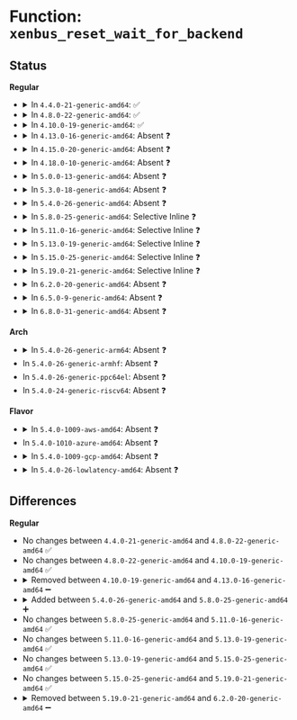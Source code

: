 # Function: <code>xenbus_reset_wait_for_backend</code>

## Status
<b>Regular</b>
<ul>
<li>
<details>
<summary>In <code>4.4.0-21-generic-amd64</code>: ✅</summary>

```c
void xenbus_reset_wait_for_backend(char * be, int expected)
```

```json
{
  "name": "xenbus_reset_wait_for_backend",
  "collision_type": "Unique Static",
  "inline_type": "No",
  "funcs": [
    {
      "addr": 18446744071586136824,
      "name": "xenbus_reset_wait_for_backend",
      "external": false,
      "loc": "drivers/xen/xenbus/xenbus_probe_frontend.c:351",
      "file": "drivers/xen/xenbus/xenbus_probe_frontend.c",
      "inline": "seen, unknown",
      "caller_inline": [],
      "caller_func": [
        "drivers/xen/xenbus/xenbus_probe_frontend.c:frontend_probe_and_watch",
        "drivers/xen/xenbus/xenbus_probe_frontend.c:frontend_probe_and_watch",
        "drivers/xen/xenbus/xenbus_probe_frontend.c:frontend_probe_and_watch"
      ]
    }
  ],
  "symbols": [
    {
      "addr": 18446744071586136824,
      "name": "xenbus_reset_wait_for_backend",
      "section": ".text",
      "bind": "STB_LOCAL",
      "size": 234
    }
  ]
}
```
</details>
</li>
<li>
<details>
<summary>In <code>4.8.0-22-generic-amd64</code>: ✅</summary>

```c
void xenbus_reset_wait_for_backend(char * be, int expected)
```

```json
{
  "name": "xenbus_reset_wait_for_backend",
  "collision_type": "Unique Static",
  "inline_type": "No",
  "funcs": [
    {
      "addr": 18446744071586550616,
      "name": "xenbus_reset_wait_for_backend",
      "external": false,
      "loc": "drivers/xen/xenbus/xenbus_probe_frontend.c:344",
      "file": "drivers/xen/xenbus/xenbus_probe_frontend.c",
      "inline": "seen, unknown",
      "caller_inline": [],
      "caller_func": [
        "drivers/xen/xenbus/xenbus_probe_frontend.c:frontend_probe_and_watch",
        "drivers/xen/xenbus/xenbus_probe_frontend.c:frontend_probe_and_watch",
        "drivers/xen/xenbus/xenbus_probe_frontend.c:frontend_probe_and_watch"
      ]
    }
  ],
  "symbols": [
    {
      "addr": 18446744071586550616,
      "name": "xenbus_reset_wait_for_backend",
      "section": ".text",
      "bind": "STB_LOCAL",
      "size": 234
    }
  ]
}
```
</details>
</li>
<li>
<details>
<summary>In <code>4.10.0-19-generic-amd64</code>: ✅</summary>

```c
void xenbus_reset_wait_for_backend(char * be, int expected)
```

```json
{
  "name": "xenbus_reset_wait_for_backend",
  "collision_type": "Unique Static",
  "inline_type": "No",
  "funcs": [
    {
      "addr": 18446744071586732242,
      "name": "xenbus_reset_wait_for_backend",
      "external": false,
      "loc": "drivers/xen/xenbus/xenbus_probe_frontend.c:346",
      "file": "drivers/xen/xenbus/xenbus_probe_frontend.c",
      "inline": "seen, unknown",
      "caller_inline": [],
      "caller_func": [
        "drivers/xen/xenbus/xenbus_probe_frontend.c:frontend_probe_and_watch",
        "drivers/xen/xenbus/xenbus_probe_frontend.c:frontend_probe_and_watch",
        "drivers/xen/xenbus/xenbus_probe_frontend.c:frontend_probe_and_watch"
      ]
    }
  ],
  "symbols": [
    {
      "addr": 18446744071586732242,
      "name": "xenbus_reset_wait_for_backend",
      "section": ".text",
      "bind": "STB_LOCAL",
      "size": 222
    }
  ]
}
```
</details>
</li>
<li>
<details>
<summary>In <code>4.13.0-16-generic-amd64</code>: Absent ❓</summary>

```json
{
  "name": "xenbus_reset_wait_for_backend",
  "collision_type": "Unique Static",
  "inline_type": "Selective",
  "funcs": [
    {
      "addr": 18446744071584493156,
      "name": "xenbus_reset_wait_for_backend",
      "external": false,
      "loc": "drivers/xen/xenbus/xenbus_probe_frontend.c:345",
      "file": "drivers/xen/xenbus/xenbus_probe_frontend.c",
      "inline": "not declared, inlined",
      "caller_inline": [
        "drivers/xen/xenbus/xenbus_probe_frontend.c:frontend_probe_and_watch",
        "drivers/xen/xenbus/xenbus_probe_frontend.c:frontend_probe_and_watch",
        "drivers/xen/xenbus/xenbus_probe_frontend.c:frontend_probe_and_watch"
      ],
      "caller_func": [
        "drivers/xen/xenbus/xenbus_probe_frontend.c:frontend_probe_and_watch",
        "drivers/xen/xenbus/xenbus_probe_frontend.c:frontend_probe_and_watch",
        "drivers/xen/xenbus/xenbus_probe_frontend.c:frontend_probe_and_watch"
      ]
    }
  ],
  "symbols": [
    {
      "addr": 18446744071584493309,
      "name": "xenbus_reset_wait_for_backend.part.3",
      "section": ".text",
      "bind": "STB_LOCAL",
      "size": 204
    }
  ]
}
```
</details>
</li>
<li>
<details>
<summary>In <code>4.15.0-20-generic-amd64</code>: Absent ❓</summary>

```json
{
  "name": "xenbus_reset_wait_for_backend",
  "collision_type": "Unique Static",
  "inline_type": "Selective",
  "funcs": [
    {
      "addr": 18446744071584903524,
      "name": "xenbus_reset_wait_for_backend",
      "external": false,
      "loc": "drivers/xen/xenbus/xenbus_probe_frontend.c:345",
      "file": "drivers/xen/xenbus/xenbus_probe_frontend.c",
      "inline": "not declared, inlined",
      "caller_inline": [
        "drivers/xen/xenbus/xenbus_probe_frontend.c:frontend_probe_and_watch",
        "drivers/xen/xenbus/xenbus_probe_frontend.c:frontend_probe_and_watch",
        "drivers/xen/xenbus/xenbus_probe_frontend.c:frontend_probe_and_watch"
      ],
      "caller_func": [
        "drivers/xen/xenbus/xenbus_probe_frontend.c:frontend_probe_and_watch",
        "drivers/xen/xenbus/xenbus_probe_frontend.c:frontend_probe_and_watch",
        "drivers/xen/xenbus/xenbus_probe_frontend.c:frontend_probe_and_watch"
      ]
    }
  ],
  "symbols": [
    {
      "addr": 18446744071584903677,
      "name": "xenbus_reset_wait_for_backend.part.3",
      "section": ".text",
      "bind": "STB_LOCAL",
      "size": 204
    }
  ]
}
```
</details>
</li>
<li>
<details>
<summary>In <code>4.18.0-10-generic-amd64</code>: Absent ❓</summary>

```json
{
  "name": "xenbus_reset_wait_for_backend",
  "collision_type": "Unique Static",
  "inline_type": "Selective",
  "funcs": [
    {
      "addr": 18446744071585135253,
      "name": "xenbus_reset_wait_for_backend",
      "external": false,
      "loc": "drivers/xen/xenbus/xenbus_probe_frontend.c:345",
      "file": "drivers/xen/xenbus/xenbus_probe_frontend.c",
      "inline": "not declared, inlined",
      "caller_inline": [
        "drivers/xen/xenbus/xenbus_probe_frontend.c:frontend_probe_and_watch",
        "drivers/xen/xenbus/xenbus_probe_frontend.c:frontend_probe_and_watch",
        "drivers/xen/xenbus/xenbus_probe_frontend.c:frontend_probe_and_watch"
      ],
      "caller_func": [
        "drivers/xen/xenbus/xenbus_probe_frontend.c:frontend_probe_and_watch",
        "drivers/xen/xenbus/xenbus_probe_frontend.c:frontend_probe_and_watch",
        "drivers/xen/xenbus/xenbus_probe_frontend.c:frontend_probe_and_watch"
      ]
    }
  ],
  "symbols": [
    {
      "addr": 18446744071585134895,
      "name": "xenbus_reset_wait_for_backend.part.3",
      "section": ".text",
      "bind": "STB_LOCAL",
      "size": 208
    }
  ]
}
```
</details>
</li>
<li>
<details>
<summary>In <code>5.0.0-13-generic-amd64</code>: Absent ❓</summary>

```json
{
  "name": "xenbus_reset_wait_for_backend",
  "collision_type": "Unique Static",
  "inline_type": "Selective",
  "funcs": [
    {
      "addr": 18446744071585246053,
      "name": "xenbus_reset_wait_for_backend",
      "external": false,
      "loc": "drivers/xen/xenbus/xenbus_probe_frontend.c:345",
      "file": "drivers/xen/xenbus/xenbus_probe_frontend.c",
      "inline": "not declared, inlined",
      "caller_inline": [
        "drivers/xen/xenbus/xenbus_probe_frontend.c:frontend_probe_and_watch",
        "drivers/xen/xenbus/xenbus_probe_frontend.c:frontend_probe_and_watch",
        "drivers/xen/xenbus/xenbus_probe_frontend.c:frontend_probe_and_watch"
      ],
      "caller_func": [
        "drivers/xen/xenbus/xenbus_probe_frontend.c:frontend_probe_and_watch",
        "drivers/xen/xenbus/xenbus_probe_frontend.c:frontend_probe_and_watch",
        "drivers/xen/xenbus/xenbus_probe_frontend.c:frontend_probe_and_watch"
      ]
    }
  ],
  "symbols": [
    {
      "addr": 18446744071585245695,
      "name": "xenbus_reset_wait_for_backend.part.3",
      "section": ".text",
      "bind": "STB_LOCAL",
      "size": 208
    }
  ]
}
```
</details>
</li>
<li>
<details>
<summary>In <code>5.3.0-18-generic-amd64</code>: Absent ❓</summary>

```json
{
  "name": "xenbus_reset_wait_for_backend",
  "collision_type": "Unique Static",
  "inline_type": "Selective",
  "funcs": [
    {
      "addr": 18446744071585458412,
      "name": "xenbus_reset_wait_for_backend",
      "external": false,
      "loc": "drivers/xen/xenbus/xenbus_probe_frontend.c:346",
      "file": "drivers/xen/xenbus/xenbus_probe_frontend.c",
      "inline": "not declared, inlined",
      "caller_inline": [
        "drivers/xen/xenbus/xenbus_probe_frontend.c:frontend_probe_and_watch",
        "drivers/xen/xenbus/xenbus_probe_frontend.c:frontend_probe_and_watch",
        "drivers/xen/xenbus/xenbus_probe_frontend.c:frontend_probe_and_watch"
      ],
      "caller_func": [
        "drivers/xen/xenbus/xenbus_probe_frontend.c:frontend_probe_and_watch",
        "drivers/xen/xenbus/xenbus_probe_frontend.c:frontend_probe_and_watch",
        "drivers/xen/xenbus/xenbus_probe_frontend.c:frontend_probe_and_watch"
      ]
    }
  ],
  "symbols": [
    {
      "addr": 18446744071585458060,
      "name": "xenbus_reset_wait_for_backend.part.0",
      "section": ".text",
      "bind": "STB_LOCAL",
      "size": 200
    }
  ]
}
```
</details>
</li>
<li>
<details>
<summary>In <code>5.4.0-26-generic-amd64</code>: Absent ❓</summary>

```json
{
  "name": "xenbus_reset_wait_for_backend",
  "collision_type": "Unique Static",
  "inline_type": "Selective",
  "funcs": [
    {
      "addr": 18446744071585598924,
      "name": "xenbus_reset_wait_for_backend",
      "external": false,
      "loc": "drivers/xen/xenbus/xenbus_probe_frontend.c:346",
      "file": "drivers/xen/xenbus/xenbus_probe_frontend.c",
      "inline": "not declared, inlined",
      "caller_inline": [
        "drivers/xen/xenbus/xenbus_probe_frontend.c:frontend_probe_and_watch",
        "drivers/xen/xenbus/xenbus_probe_frontend.c:frontend_probe_and_watch",
        "drivers/xen/xenbus/xenbus_probe_frontend.c:frontend_probe_and_watch"
      ],
      "caller_func": [
        "drivers/xen/xenbus/xenbus_probe_frontend.c:frontend_probe_and_watch",
        "drivers/xen/xenbus/xenbus_probe_frontend.c:frontend_probe_and_watch",
        "drivers/xen/xenbus/xenbus_probe_frontend.c:frontend_probe_and_watch"
      ]
    }
  ],
  "symbols": [
    {
      "addr": 18446744071585598572,
      "name": "xenbus_reset_wait_for_backend.part.0",
      "section": ".text",
      "bind": "STB_LOCAL",
      "size": 200
    }
  ]
}
```
</details>
</li>
<li>
<details>
<summary>In <code>5.8.0-25-generic-amd64</code>: Selective Inline ❓</summary>

```c
void xenbus_reset_wait_for_backend(char * be, int expected)
```

```json
{
  "name": "xenbus_reset_wait_for_backend",
  "collision_type": "Unique Static",
  "inline_type": "Selective",
  "funcs": [
    {
      "addr": 18446744071586321110,
      "name": "xenbus_reset_wait_for_backend",
      "external": false,
      "loc": "drivers/xen/xenbus/xenbus_probe_frontend.c:367",
      "file": "drivers/xen/xenbus/xenbus_probe_frontend.c",
      "inline": "not declared, inlined",
      "caller_inline": [],
      "caller_func": [
        "drivers/xen/xenbus/xenbus_probe_frontend.c:xenbus_check_frontend",
        "drivers/xen/xenbus/xenbus_probe_frontend.c:xenbus_check_frontend",
        "drivers/xen/xenbus/xenbus_probe_frontend.c:xenbus_check_frontend"
      ]
    }
  ],
  "symbols": [
    {
      "addr": 18446744071586321110,
      "name": "xenbus_reset_wait_for_backend",
      "section": ".text",
      "bind": "STB_LOCAL",
      "size": 217
    }
  ]
}
```
</details>
</li>
<li>
<details>
<summary>In <code>5.11.0-16-generic-amd64</code>: Selective Inline ❓</summary>

```c
void xenbus_reset_wait_for_backend(char * be, int expected)
```

```json
{
  "name": "xenbus_reset_wait_for_backend",
  "collision_type": "Unique Static",
  "inline_type": "Selective",
  "funcs": [
    {
      "addr": 18446744071591450719,
      "name": "xenbus_reset_wait_for_backend",
      "external": false,
      "loc": "drivers/xen/xenbus/xenbus_probe_frontend.c:367",
      "file": "drivers/xen/xenbus/xenbus_probe_frontend.c",
      "inline": "not declared, inlined",
      "caller_inline": [],
      "caller_func": [
        "drivers/xen/xenbus/xenbus_probe_frontend.c:xenbus_check_frontend",
        "drivers/xen/xenbus/xenbus_probe_frontend.c:xenbus_check_frontend",
        "drivers/xen/xenbus/xenbus_probe_frontend.c:xenbus_check_frontend"
      ]
    }
  ],
  "symbols": [
    {
      "addr": 18446744071591450719,
      "name": "xenbus_reset_wait_for_backend",
      "section": ".text",
      "bind": "STB_LOCAL",
      "size": 217
    }
  ]
}
```
</details>
</li>
<li>
<details>
<summary>In <code>5.13.0-19-generic-amd64</code>: Selective Inline ❓</summary>

```c
void xenbus_reset_wait_for_backend(char * be, int expected)
```

```json
{
  "name": "xenbus_reset_wait_for_backend",
  "collision_type": "Unique Static",
  "inline_type": "Selective",
  "funcs": [
    {
      "addr": 18446744071591392495,
      "name": "xenbus_reset_wait_for_backend",
      "external": false,
      "loc": "drivers/xen/xenbus/xenbus_probe_frontend.c:367",
      "file": "drivers/xen/xenbus/xenbus_probe_frontend.c",
      "inline": "not declared, inlined",
      "caller_inline": [],
      "caller_func": [
        "drivers/xen/xenbus/xenbus_probe_frontend.c:xenbus_reset_state",
        "drivers/xen/xenbus/xenbus_probe_frontend.c:xenbus_reset_state",
        "drivers/xen/xenbus/xenbus_probe_frontend.c:xenbus_reset_state"
      ]
    }
  ],
  "symbols": [
    {
      "addr": 18446744071591392495,
      "name": "xenbus_reset_wait_for_backend",
      "section": ".text",
      "bind": "STB_LOCAL",
      "size": 217
    }
  ]
}
```
</details>
</li>
<li>
<details>
<summary>In <code>5.15.0-25-generic-amd64</code>: Selective Inline ❓</summary>

```c
void xenbus_reset_wait_for_backend(char * be, int expected)
```

```json
{
  "name": "xenbus_reset_wait_for_backend",
  "collision_type": "Unique Static",
  "inline_type": "Selective",
  "funcs": [
    {
      "addr": 18446744071592436718,
      "name": "xenbus_reset_wait_for_backend",
      "external": false,
      "loc": "drivers/xen/xenbus/xenbus_probe_frontend.c:367",
      "file": "drivers/xen/xenbus/xenbus_probe_frontend.c",
      "inline": "not declared, inlined",
      "caller_inline": [],
      "caller_func": [
        "drivers/xen/xenbus/xenbus_probe_frontend.c:xenbus_reset_state",
        "drivers/xen/xenbus/xenbus_probe_frontend.c:xenbus_reset_state",
        "drivers/xen/xenbus/xenbus_probe_frontend.c:xenbus_reset_state"
      ]
    }
  ],
  "symbols": [
    {
      "addr": 18446744071592436718,
      "name": "xenbus_reset_wait_for_backend",
      "section": ".text",
      "bind": "STB_LOCAL",
      "size": 217
    }
  ]
}
```
</details>
</li>
<li>
<details>
<summary>In <code>5.19.0-21-generic-amd64</code>: Selective Inline ❓</summary>

```c
void xenbus_reset_wait_for_backend(char * be, int expected)
```

```json
{
  "name": "xenbus_reset_wait_for_backend",
  "collision_type": "Unique Static",
  "inline_type": "Selective",
  "funcs": [
    {
      "addr": 18446744071594304751,
      "name": "xenbus_reset_wait_for_backend",
      "external": false,
      "loc": "drivers/xen/xenbus/xenbus_probe_frontend.c:359",
      "file": "drivers/xen/xenbus/xenbus_probe_frontend.c",
      "inline": "not declared, inlined",
      "caller_inline": [],
      "caller_func": [
        "drivers/xen/xenbus/xenbus_probe_frontend.c:xenbus_reset_state",
        "drivers/xen/xenbus/xenbus_probe_frontend.c:xenbus_reset_state",
        "drivers/xen/xenbus/xenbus_probe_frontend.c:xenbus_reset_state"
      ]
    }
  ],
  "symbols": [
    {
      "addr": 18446744071594304751,
      "name": "xenbus_reset_wait_for_backend",
      "section": ".text",
      "bind": "STB_LOCAL",
      "size": 250
    }
  ]
}
```
</details>
</li>
<li>
<details>
<summary>In <code>6.2.0-20-generic-amd64</code>: Absent ❓</summary>

```json
{
  "name": "xenbus_reset_wait_for_backend",
  "collision_type": "Unique Static",
  "inline_type": "Selective",
  "funcs": [
    {
      "addr": 18446744071589515968,
      "name": "xenbus_reset_wait_for_backend",
      "external": false,
      "loc": "drivers/xen/xenbus/xenbus_probe_frontend.c:359",
      "file": "drivers/xen/xenbus/xenbus_probe_frontend.c",
      "inline": "not declared, inlined",
      "caller_inline": [
        "drivers/xen/xenbus/xenbus_probe_frontend.c:xenbus_reset_frontend",
        "drivers/xen/xenbus/xenbus_probe_frontend.c:xenbus_reset_frontend",
        "drivers/xen/xenbus/xenbus_probe_frontend.c:xenbus_reset_frontend"
      ],
      "caller_func": [
        "drivers/xen/xenbus/xenbus_probe_frontend.c:xenbus_reset_frontend",
        "drivers/xen/xenbus/xenbus_probe_frontend.c:xenbus_reset_frontend",
        "drivers/xen/xenbus/xenbus_probe_frontend.c:xenbus_reset_frontend"
      ]
    }
  ],
  "symbols": [
    {
      "addr": 18446744071589515264,
      "name": "xenbus_reset_wait_for_backend.part.0",
      "section": ".text",
      "bind": "STB_LOCAL",
      "size": 264
    }
  ]
}
```
</details>
</li>
<li>
<details>
<summary>In <code>6.5.0-9-generic-amd64</code>: Absent ❓</summary>

```json
{
  "name": "xenbus_reset_wait_for_backend",
  "collision_type": "Unique Static",
  "inline_type": "Selective",
  "funcs": [
    {
      "addr": 18446744071589816859,
      "name": "xenbus_reset_wait_for_backend",
      "external": false,
      "loc": "drivers/xen/xenbus/xenbus_probe_frontend.c:359",
      "file": "drivers/xen/xenbus/xenbus_probe_frontend.c",
      "inline": "not declared, inlined",
      "caller_inline": [
        "drivers/xen/xenbus/xenbus_probe_frontend.c:xenbus_reset_frontend",
        "drivers/xen/xenbus/xenbus_probe_frontend.c:xenbus_reset_frontend",
        "drivers/xen/xenbus/xenbus_probe_frontend.c:xenbus_reset_frontend"
      ],
      "caller_func": [
        "drivers/xen/xenbus/xenbus_probe_frontend.c:xenbus_reset_frontend",
        "drivers/xen/xenbus/xenbus_probe_frontend.c:xenbus_reset_frontend",
        "drivers/xen/xenbus/xenbus_probe_frontend.c:xenbus_reset_frontend"
      ]
    }
  ],
  "symbols": [
    {
      "addr": 18446744071589816240,
      "name": "xenbus_reset_wait_for_backend.part.0",
      "section": ".text",
      "bind": "STB_LOCAL",
      "size": 264
    }
  ]
}
```
</details>
</li>
<li>
<details>
<summary>In <code>6.8.0-31-generic-amd64</code>: Absent ❓</summary>

```json
{
  "name": "xenbus_reset_wait_for_backend",
  "collision_type": "Unique Static",
  "inline_type": "Selective",
  "funcs": [
    {
      "addr": 18446744071590153227,
      "name": "xenbus_reset_wait_for_backend",
      "external": false,
      "loc": "drivers/xen/xenbus/xenbus_probe_frontend.c:359",
      "file": "drivers/xen/xenbus/xenbus_probe_frontend.c",
      "inline": "not declared, inlined",
      "caller_inline": [
        "drivers/xen/xenbus/xenbus_probe_frontend.c:xenbus_reset_frontend",
        "drivers/xen/xenbus/xenbus_probe_frontend.c:xenbus_reset_frontend",
        "drivers/xen/xenbus/xenbus_probe_frontend.c:xenbus_reset_frontend"
      ],
      "caller_func": [
        "drivers/xen/xenbus/xenbus_probe_frontend.c:xenbus_reset_frontend",
        "drivers/xen/xenbus/xenbus_probe_frontend.c:xenbus_reset_frontend",
        "drivers/xen/xenbus/xenbus_probe_frontend.c:xenbus_reset_frontend"
      ]
    }
  ],
  "symbols": [
    {
      "addr": 18446744071590152608,
      "name": "xenbus_reset_wait_for_backend.part.0",
      "section": ".text",
      "bind": "STB_LOCAL",
      "size": 264
    }
  ]
}
```
</details>
</li>
</ul>
<b>Arch</b>
<ul>
<li>
<details>
<summary>In <code>5.4.0-26-generic-arm64</code>: Absent ❓</summary>

```json
{
  "name": "xenbus_reset_wait_for_backend",
  "collision_type": "Unique Static",
  "inline_type": "Selective",
  "funcs": [
    {
      "addr": 18446603336498265840,
      "name": "xenbus_reset_wait_for_backend",
      "external": false,
      "loc": "drivers/xen/xenbus/xenbus_probe_frontend.c:346",
      "file": "drivers/xen/xenbus/xenbus_probe_frontend.c",
      "inline": "not declared, inlined",
      "caller_inline": [
        "drivers/xen/xenbus/xenbus_probe_frontend.c:frontend_probe_and_watch",
        "drivers/xen/xenbus/xenbus_probe_frontend.c:frontend_probe_and_watch",
        "drivers/xen/xenbus/xenbus_probe_frontend.c:frontend_probe_and_watch"
      ],
      "caller_func": [
        "drivers/xen/xenbus/xenbus_probe_frontend.c:frontend_probe_and_watch",
        "drivers/xen/xenbus/xenbus_probe_frontend.c:frontend_probe_and_watch",
        "drivers/xen/xenbus/xenbus_probe_frontend.c:frontend_probe_and_watch"
      ]
    }
  ],
  "symbols": [
    {
      "addr": 18446603336498266020,
      "name": "xenbus_reset_wait_for_backend.part.0",
      "section": ".text",
      "bind": "STB_LOCAL",
      "size": 264
    }
  ]
}
```
</details>
</li>
<li>
In <code>5.4.0-26-generic-armhf</code>: Absent ❓
</li>
<li>
In <code>5.4.0-26-generic-ppc64el</code>: Absent ❓
</li>
<li>
In <code>5.4.0-24-generic-riscv64</code>: Absent ❓
</li>
</ul>
<b>Flavor</b>
<ul>
<li>
<details>
<summary>In <code>5.4.0-1009-aws-amd64</code>: Absent ❓</summary>

```json
{
  "name": "xenbus_reset_wait_for_backend",
  "collision_type": "Unique Static",
  "inline_type": "Selective",
  "funcs": [
    {
      "addr": 18446744071585361548,
      "name": "xenbus_reset_wait_for_backend",
      "external": false,
      "loc": "drivers/xen/xenbus/xenbus_probe_frontend.c:346",
      "file": "drivers/xen/xenbus/xenbus_probe_frontend.c",
      "inline": "not declared, inlined",
      "caller_inline": [
        "drivers/xen/xenbus/xenbus_probe_frontend.c:frontend_probe_and_watch",
        "drivers/xen/xenbus/xenbus_probe_frontend.c:frontend_probe_and_watch",
        "drivers/xen/xenbus/xenbus_probe_frontend.c:frontend_probe_and_watch"
      ],
      "caller_func": [
        "drivers/xen/xenbus/xenbus_probe_frontend.c:frontend_probe_and_watch",
        "drivers/xen/xenbus/xenbus_probe_frontend.c:frontend_probe_and_watch",
        "drivers/xen/xenbus/xenbus_probe_frontend.c:frontend_probe_and_watch"
      ]
    }
  ],
  "symbols": [
    {
      "addr": 18446744071585361196,
      "name": "xenbus_reset_wait_for_backend.part.0",
      "section": ".text",
      "bind": "STB_LOCAL",
      "size": 200
    }
  ]
}
```
</details>
</li>
<li>
In <code>5.4.0-1010-azure-amd64</code>: Absent ❓
</li>
<li>
<details>
<summary>In <code>5.4.0-1009-gcp-amd64</code>: Absent ❓</summary>

```json
{
  "name": "xenbus_reset_wait_for_backend",
  "collision_type": "Unique Static",
  "inline_type": "Selective",
  "funcs": [
    {
      "addr": 18446744071585549324,
      "name": "xenbus_reset_wait_for_backend",
      "external": false,
      "loc": "drivers/xen/xenbus/xenbus_probe_frontend.c:346",
      "file": "drivers/xen/xenbus/xenbus_probe_frontend.c",
      "inline": "not declared, inlined",
      "caller_inline": [
        "drivers/xen/xenbus/xenbus_probe_frontend.c:frontend_probe_and_watch",
        "drivers/xen/xenbus/xenbus_probe_frontend.c:frontend_probe_and_watch",
        "drivers/xen/xenbus/xenbus_probe_frontend.c:frontend_probe_and_watch"
      ],
      "caller_func": [
        "drivers/xen/xenbus/xenbus_probe_frontend.c:frontend_probe_and_watch",
        "drivers/xen/xenbus/xenbus_probe_frontend.c:frontend_probe_and_watch",
        "drivers/xen/xenbus/xenbus_probe_frontend.c:frontend_probe_and_watch"
      ]
    }
  ],
  "symbols": [
    {
      "addr": 18446744071585548972,
      "name": "xenbus_reset_wait_for_backend.part.0",
      "section": ".text",
      "bind": "STB_LOCAL",
      "size": 200
    }
  ]
}
```
</details>
</li>
<li>
<details>
<summary>In <code>5.4.0-26-lowlatency-amd64</code>: Absent ❓</summary>

```json
{
  "name": "xenbus_reset_wait_for_backend",
  "collision_type": "Unique Static",
  "inline_type": "Selective",
  "funcs": [
    {
      "addr": 18446744071585657292,
      "name": "xenbus_reset_wait_for_backend",
      "external": false,
      "loc": "drivers/xen/xenbus/xenbus_probe_frontend.c:346",
      "file": "drivers/xen/xenbus/xenbus_probe_frontend.c",
      "inline": "not declared, inlined",
      "caller_inline": [
        "drivers/xen/xenbus/xenbus_probe_frontend.c:frontend_probe_and_watch",
        "drivers/xen/xenbus/xenbus_probe_frontend.c:frontend_probe_and_watch",
        "drivers/xen/xenbus/xenbus_probe_frontend.c:frontend_probe_and_watch"
      ],
      "caller_func": [
        "drivers/xen/xenbus/xenbus_probe_frontend.c:frontend_probe_and_watch",
        "drivers/xen/xenbus/xenbus_probe_frontend.c:frontend_probe_and_watch",
        "drivers/xen/xenbus/xenbus_probe_frontend.c:frontend_probe_and_watch"
      ]
    }
  ],
  "symbols": [
    {
      "addr": 18446744071585656940,
      "name": "xenbus_reset_wait_for_backend.part.0",
      "section": ".text",
      "bind": "STB_LOCAL",
      "size": 200
    }
  ]
}
```
</details>
</li>
</ul>

## Differences
<b>Regular</b>
<ul>
<li>
No changes between <code>4.4.0-21-generic-amd64</code> and <code>4.8.0-22-generic-amd64</code> ✅
</li>
<li>
No changes between <code>4.8.0-22-generic-amd64</code> and <code>4.10.0-19-generic-amd64</code> ✅
</li>
<li>
<details>
<summary>Removed between <code>4.10.0-19-generic-amd64</code> and <code>4.13.0-16-generic-amd64</code> ➖</summary>

```c
void xenbus_reset_wait_for_backend(char * be, int expected)
```
</details>
</li>
<li>
<details>
<summary>Added between <code>5.4.0-26-generic-amd64</code> and <code>5.8.0-25-generic-amd64</code> ➕</summary>

```c
void xenbus_reset_wait_for_backend(char * be, int expected)
```
</details>
</li>
<li>
No changes between <code>5.8.0-25-generic-amd64</code> and <code>5.11.0-16-generic-amd64</code> ✅
</li>
<li>
No changes between <code>5.11.0-16-generic-amd64</code> and <code>5.13.0-19-generic-amd64</code> ✅
</li>
<li>
No changes between <code>5.13.0-19-generic-amd64</code> and <code>5.15.0-25-generic-amd64</code> ✅
</li>
<li>
No changes between <code>5.15.0-25-generic-amd64</code> and <code>5.19.0-21-generic-amd64</code> ✅
</li>
<li>
<details>
<summary>Removed between <code>5.19.0-21-generic-amd64</code> and <code>6.2.0-20-generic-amd64</code> ➖</summary>

```c
void xenbus_reset_wait_for_backend(char * be, int expected)
```
</details>
</li>
</ul>
